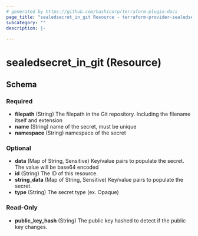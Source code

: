 ```yaml
---
# generated by https://github.com/hashicorp/terraform-plugin-docs
page_title: "sealedsecret_in_git Resource - terraform-provider-sealedsecret"
subcategory: ""
description: |-
  
---
```


# sealedsecret_in_git (Resource)





<!-- schema generated by tfplugindocs -->
## Schema

### Required

- **filepath** (String) The filepath in the Git repository. Including the filename itself and extension
- **name** (String) name of the secret, must be unique
- **namespace** (String) namespace of the secret

### Optional

- **data** (Map of String, Sensitive) Key/value pairs to populate the secret. The value will be base64 encoded
- **id** (String) The ID of this resource.
- **string_data** (Map of String, Sensitive) Key/value pairs to populate the secret.
- **type** (String) The secret type (ex. Opaque)

### Read-Only

- **public_key_hash** (String) The public key hashed to detect if the public key changes.


